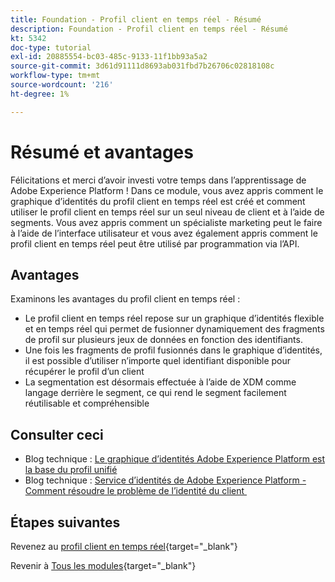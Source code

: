 ```yaml
---
title: Foundation - Profil client en temps réel - Résumé
description: Foundation - Profil client en temps réel - Résumé
kt: 5342
doc-type: tutorial
exl-id: 20885554-bc03-485c-9133-11f1bb93a5a2
source-git-commit: 3d61d91111d8693ab031fbd7b26706c02818108c
workflow-type: tm+mt
source-wordcount: '216'
ht-degree: 1%

---
```


# Résumé et avantages

Félicitations et merci d’avoir investi votre temps dans l’apprentissage de Adobe Experience Platform !
Dans ce module, vous avez appris comment le graphique d’identités du profil client en temps réel est créé et comment utiliser le profil client en temps réel sur un seul niveau de client et à l’aide de segments. Vous avez appris comment un spécialiste marketing peut le faire à l’aide de l’interface utilisateur et vous avez également appris comment le profil client en temps réel peut être utilisé par programmation via l’API.

## Avantages

Examinons les avantages du profil client en temps réel :

- Le profil client en temps réel repose sur un graphique d’identités flexible et en temps réel qui permet de fusionner dynamiquement des fragments de profil sur plusieurs jeux de données en fonction des identifiants.
- Une fois les fragments de profil fusionnés dans le graphique d’identités, il est possible d’utiliser n’importe quel identifiant disponible pour récupérer le profil d’un client
- La segmentation est désormais effectuée à l’aide de XDM comme langage derrière le segment, ce qui rend le segment facilement réutilisable et compréhensible

## Consulter ceci

- Blog technique : [Le graphique d’identités Adobe Experience Platform est la base du profil unifié](https://medium.com/adobetech/adobe-experience-platform-identity-graph-is-the-foundation-for-the-unified-profile-e8435d26dce7)
- Blog technique : [Service d’identités de Adobe Experience Platform - Comment résoudre le problème de l’identité du client &#x200B;](https://medium.com/adobetech/adobe-experience-platforms-identity-service-how-to-solve-the-customer-identity-conundrum-f95e22d16ea9)

## Étapes suivantes

Revenez au [profil client en temps réel](./real-time-customer-profile.md){target="_blank"}

Revenir à [Tous les modules](./../../../../overview.md){target="_blank"}
